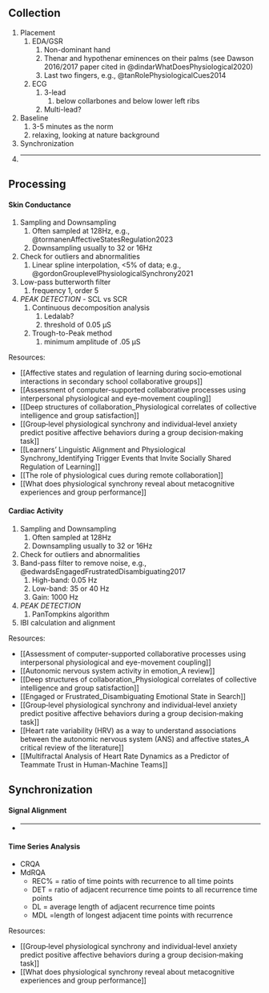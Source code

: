 
## Collection

1. Placement
	1. EDA/GSR
		1. Non-dominant hand
		2. Thenar and hypothenar eminences on their palms (see Dawson 2016/2017 paper cited in @dindarWhatDoesPhysiological2020)
		3. Last two fingers, e.g., @tanRolePhysiologicalCues2014
	2. ECG
		1. 3-lead
			1. below collarbones and below lower left ribs
		2. Multi-lead?
2. Baseline
	1. 3-5 minutes as the norm
	2. relaxing, looking at nature background
3. Synchronization
4. ***
## Processing
#### Skin Conductance

1. Sampling and Downsampling
	1. Often sampled at 128Hz, e.g., @tormanenAffectiveStatesRegulation2023
	2. Downsampling usually to 32 or 16Hz
2. Check for outliers and abnormalities
	1. Linear spline interpolation, <5% of data; e.g.,  @gordonGrouplevelPhysiologicalSynchrony2021
3. Low-pass butterworth filter
	1. frequency 1, order 5
4. *PEAK DETECTION* - SCL vs SCR
	1. Continuous decomposition analysis
		1. Ledalab?
		2. threshold of 0.05 μS
	2. Trough-to-Peak method
		1. minimum amplitude of .05 μS


Resources:
- [[Affective states and regulation of learning during socio‐emotional interactions in secondary school collaborative groups]]
- [[Assessment of computer-supported collaborative processes using interpersonal physiological and eye-movement coupling]]
- [[Deep structures of collaboration_Physiological correlates of collective intelligence and group satisfaction]]
- [[Group‐level physiological synchrony and individual‐level anxiety predict positive affective behaviors during a group decision‐making task]]
- [[Learners’ Linguistic Alignment and Physiological Synchrony_Identifying Trigger Events that Invite Socially Shared Regulation of Learning]]
- [[The role of physiological cues during remote collaboration]]
- [[What does physiological synchrony reveal about metacognitive experiences and group performance]]

#### Cardiac Activity

1. Sampling and Downsampling
	1. Often sampled at 128Hz
	2. Downsampling usually to 32 or 16Hz
2. Check for outliers and abnormalities
3. Band-pass filter to remove noise, e.g., @edwardsEngagedFrustratedDisambiguating2017
	1. High-band: 0.05 Hz 
	2. Low-band: 35 or 40 Hz
	3. Gain: 1000 Hz
5. *PEAK DETECTION*
	1. PanTompkins algorithm
6. IBI calculation and alignment

Resources:
- [[Assessment of computer-supported collaborative processes using interpersonal physiological and eye-movement coupling]]
- [[Autonomic nervous system activity in emotion_A review]]
- [[Deep structures of collaboration_Physiological correlates of collective intelligence and group satisfaction]]
- [[Engaged or Frustrated_Disambiguating Emotional State in Search]]
- [[Group‐level physiological synchrony and individual‐level anxiety predict positive affective behaviors during a group decision‐making task]]
- [[Heart rate variability (HRV) as a way to understand associations between the autonomic nervous system (ANS) and affective states_A critical review of the literature]]
- [[Multifractal Analysis of Heart Rate Dynamics as a Predictor of Teammate Trust in Human-Machine Teams]]

## Synchronization

#### Signal Alignment
- ***

#### Time Series Analysis
- CRQA
- MdRQA
	- REC% = ratio of time points with recurrence to all time points
	- DET = ratio of adjacent recurrence time points to all recurrence time points
	- DL = average length of adjacent recurrence time points
	- MDL =length of longest adjacent time points with recurrence

Resources:
- [[Group‐level physiological synchrony and individual‐level anxiety predict positive affective behaviors during a group decision‐making task]]
- [[What does physiological synchrony reveal about metacognitive experiences and group performance]]